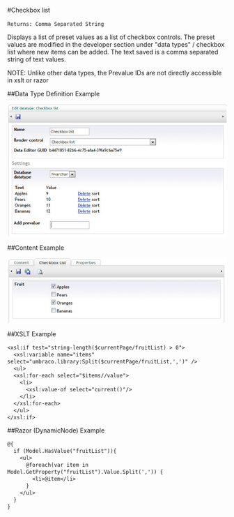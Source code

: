 #Checkbox list

`Returns: Comma Separated String`

Displays a list of preset values as a list of checkbox controls. The preset values are modified in the developer section under "data types" / checkbox list where new items can be added. The text saved is a comma separated string of text values. 

NOTE: Unlike other data types, the Prevalue IDs are not directly accessible in xslt or razor

##Data Type Definition Example

![Approved Color Data Type Definition](images/CheckBox-List-DataType.jpg?raw=true)

##Content Example

![Approved Color Data Type Definition](images/CheckBox-List-Content.jpg?raw=true)

##XSLT Example

	<xsl:if test="string-length($currentPage/fruitList) > 0">  
	  <xsl:variable name="items" select="umbraco.library:Split($currentPage/fruitList,',')" />  
	  <ul>  
	  <xsl:for-each select="$items//value">
	    <li>
	      <xsl:value-of select="current()"/>
	    </li>
	  </xsl:for-each>
	  </ul>    
	</xsl:if>

##Razor (DynamicNode) Example

	@{                                                   
	  if (Model.HasValue("fruitList")){                                                        
	    <ul>                                                        
	      @foreach(var item in Model.GetProperty("fruitList").Value.Split(',')) { 
	        <li>@item</li>
	      }
	    </ul>                                                                                        
	  }
	}